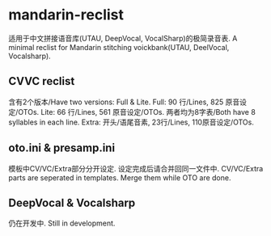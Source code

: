 # mandarin-reclist

适用于中文拼接语音库(UTAU, DeepVocal, VocalSharp)的极简录音表. 
A minimal reclist for Mandarin stitching voickbank(UTAU, DeelVocal, Vocalsharp).

## CVVC reclist

含有2个版本/Have two versions: Full & Lite.
Full: 90 行/Lines, 825 原音设定/OTOs.
Lite: 66 行/Lines, 561 原音设定/OTOs.
两者均为8字表/Both have 8 syllables in each line. 
Extra: 开头/语尾音素, 23行/Lines, 110原音设定/OTOs.

## oto.ini & presamp.ini

模板中CV/VC/Extra部分分开设定. 设定完成后请合并回同一文件中. 
CV/VC/Extra parts are seperated in templates. Merge them while OTO are done.

## DeepVocal & Vocalsharp

仍在开发中. Still in development.
